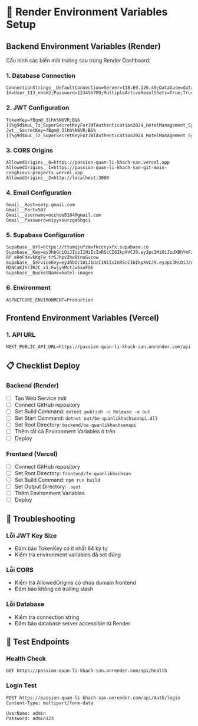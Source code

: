 # 🚀 Render Environment Variables Setup

## Backend Environment Variables (Render)

Cấu hình các biến môi trường sau trong Render Dashboard:

### 1. Database Connection
```
ConnectionStrings__DefaultConnection=Server=118.69.126.49;Database=data_QLKS_113_Nhom2;User Id=User_113_nhom2;Password=123456789;MultipleActiveResultSets=True;TrustServerCertificate=True;
```

### 2. JWT Configuration
```
TokenKey=fBgm@_3lhh%N6VR;B&%[[%g9d$muL_7z_SuperSecretKeyForJWTAuthentication2024_HotelManagement_System_Production_Key_64Characters
Jwt__SecretKey=fBgm@_3lhh%N6VR;B&%[[%g9d$muL_7z_SuperSecretKeyForJWTAuthentication2024_HotelManagement_System_Production_Key_64Characters
```

### 3. CORS Origins
```
AllowedOrigins__0=https://passion-quan-li-khach-san.vercel.app
AllowedOrigins__1=https://passion-quan-li-khach-san-git-main-conghieus-projects.vercel.app
AllowedOrigins__2=http://localhost:3000
```

### 4. Email Configuration
```
Gmail__Host=smtp.gmail.com
Gmail__Port=587
Gmail__Username=occhoe8104@gmail.com
Gmail__Password=miyyxsurzgabbgci
```

### 5. Supabase Configuration
```
Supabase__Url=https://ttumqjufzmvfkccnyxfx.supabase.co
Supabase__Key=eyJhbGciOiJIUzI1NiIsInR5cCI6IkpXVCJ9.eyJpc3MiOiJzdXBhYmFzZSIsInJlZiI6InR0dW1xanVmem12ZmtjY255eGZ4Iiwicm9sZSI6ImFub24iLCJpYXQiOjE3NDkzNzI0NDcsImV4cCI6MjA2NDk0ODQ0N30.5yE_qHw-RP_eRoFdevkKgFw_trSJhpv2hwBinoGvcow
Supabase__ServiceKey=eyJhbGciOiJIUzI1NiIsInR5cCI6IkpXVCJ9.eyJpc3MiOiJzdXBhYmFzZSIsInJlZiI6InR0dW1xanVmem12ZmtjY255eGZ4Iiwicm9sZSI6InNlcnZpY2Vfcm9sZSIsImlhdCI6MTc0OTM3MjQ0NywiZXhwIjoyMDY0OTQ4NDQ3fQ.7seGaMuKg-MZNCaKIYrJRJC_x1-FwjynMctJw5xoFXE
Supabase__BucketName=hotel-images
```

### 6. Environment
```
ASPNETCORE_ENVIRONMENT=Production
```

## Frontend Environment Variables (Vercel)

### 1. API URL
```
NEXT_PUBLIC_API_URL=https://passion-quan-li-khach-san.onrender.com/api
```

## 📋 Checklist Deploy

### Backend (Render)
- [ ] Tạo Web Service mới
- [ ] Connect GitHub repository
- [ ] Set Build Command: `dotnet publish -c Release -o out`
- [ ] Set Start Command: `dotnet out/be-quanlikhachsanapi.dll`
- [ ] Set Root Directory: `backend/be-quanlikhachsanapi`
- [ ] Thêm tất cả Environment Variables ở trên
- [ ] Deploy

### Frontend (Vercel)
- [ ] Connect GitHub repository
- [ ] Set Root Directory: `frontend/fe-quanlikhachsan`
- [ ] Set Build Command: `npm run build`
- [ ] Set Output Directory: `.next`
- [ ] Thêm Environment Variables
- [ ] Deploy

## 🔧 Troubleshooting

### Lỗi JWT Key Size
- Đảm bảo TokenKey có ít nhất 64 ký tự
- Kiểm tra environment variables đã set đúng

### Lỗi CORS
- Kiểm tra AllowedOrigins có chứa domain frontend
- Đảm bảo không có trailing slash

### Lỗi Database
- Kiểm tra connection string
- Đảm bảo database server accessible từ Render

## 🎯 Test Endpoints

### Health Check
```
GET https://passion-quan-li-khach-san.onrender.com/api/health
```

### Login Test
```
POST https://passion-quan-li-khach-san.onrender.com/api/Auth/login
Content-Type: multipart/form-data

UserName: admin
Password: admin123
```
